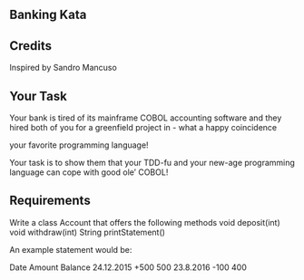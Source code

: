 ## Banking Kata

## Credits
Inspired by Sandro Mancuso

## Your Task
Your bank is tired of its mainframe COBOL accounting software and they hired both of you for a greenfield project in - what a happy coincidence

your favorite programming language!

Your task is to show them that your TDD-fu and your new-age programming language can cope with good ole’ COBOL!

## Requirements
Write a class Account that offers the following methods void deposit(int) void withdraw(int) String printStatement()

An example statement would be:

Date        Amount  Balance
24.12.2015   +500      500
23.8.2016    -100      400